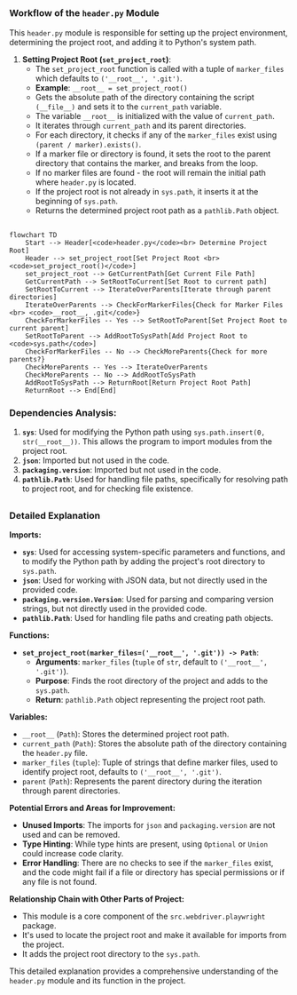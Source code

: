 ## <algorithm>

### Workflow of the `header.py` Module

This `header.py` module is responsible for setting up the project environment, determining the project root, and adding it to Python's system path.

1.  **Setting Project Root (`set_project_root`)**:
    *   The `set_project_root` function is called with a tuple of `marker_files` which defaults to `('__root__', '.git')`.
    *   **Example**: `__root__ = set_project_root()`
    *  Gets the absolute path of the directory containing the script `(__file__)` and sets it to the `current_path` variable.
    *   The variable `__root__` is initialized with the value of `current_path`.
    *   It iterates through `current_path` and its parent directories.
    *    For each directory, it checks if any of the `marker_files` exist using `(parent / marker).exists()`.
    *   If a marker file or directory is found, it sets the root to the parent directory that contains the marker, and breaks from the loop.
    *    If no marker files are found - the root will remain the initial path where `header.py` is located.
    *   If the project root is not already in `sys.path`, it inserts it at the beginning of `sys.path`.
    *   Returns the determined project root path as a `pathlib.Path` object.

## <mermaid>

```mermaid
flowchart TD
    Start --> Header[<code>header.py</code><br> Determine Project Root]
    Header --> set_project_root[Set Project Root <br><code>set_project_root()</code>]
    set_project_root --> GetCurrentPath[Get Current File Path]
    GetCurrentPath --> SetRootToCurrent[Set Root to current path]
    SetRootToCurrent --> IterateOverParents[Iterate through parent directories]
    IterateOverParents --> CheckForMarkerFiles{Check for Marker Files <br> <code>__root__, .git</code>}
    CheckForMarkerFiles -- Yes --> SetRootToParent[Set Project Root to current parent]
    SetRootToParent --> AddRootToSysPath[Add Project Root to <code>sys.path</code>]
    CheckForMarkerFiles -- No --> CheckMoreParents{Check for more parents?}
    CheckMoreParents -- Yes --> IterateOverParents
    CheckMoreParents -- No --> AddRootToSysPath
    AddRootToSysPath --> ReturnRoot[Return Project Root Path]
    ReturnRoot --> End[End]
```

### Dependencies Analysis:

1.  **`sys`**: Used for modifying the Python path using `sys.path.insert(0, str(__root__))`. This allows the program to import modules from the project root.
2.  **`json`**: Imported but not used in the code.
3.  **`packaging.version`**: Imported but not used in the code.
4.  **`pathlib.Path`**: Used for handling file paths, specifically for resolving path to project root, and for checking file existence.

## <explanation>

### Detailed Explanation

**Imports:**

*   **`sys`**: Used for accessing system-specific parameters and functions, and to modify the Python path by adding the project's root directory to `sys.path`.
*   **`json`**: Used for working with JSON data, but not directly used in the provided code.
*   **`packaging.version.Version`**: Used for parsing and comparing version strings, but not directly used in the provided code.
*   **`pathlib.Path`**: Used for handling file paths and creating path objects.

**Functions:**

*   **`set_project_root(marker_files=('__root__', '.git')) -> Path`**:
    *   **Arguments**: `marker_files` (`tuple` of `str`, default to `('__root__', '.git')`).
    *   **Purpose**: Finds the root directory of the project and adds to the `sys.path`.
    *  **Return**: `pathlib.Path` object representing the project root path.

**Variables:**

*   `__root__` (`Path`): Stores the determined project root path.
*  `current_path` (`Path`): Stores the absolute path of the directory containing the `header.py` file.
*   `marker_files` (`tuple`): Tuple of strings that define marker files, used to identify project root, defaults to `('__root__', '.git')`.
* `parent` (`Path`): Represents the parent directory during the iteration through parent directories.

**Potential Errors and Areas for Improvement:**

*   **Unused Imports**: The imports for `json` and `packaging.version` are not used and can be removed.
*   **Type Hinting**: While type hints are present, using `Optional` or `Union` could increase code clarity.
*    **Error Handling**: There are no checks to see if the `marker_files` exist, and the code might fail if a file or directory has special permissions or if any file is not found.

**Relationship Chain with Other Parts of Project:**

*   This module is a core component of the `src.webdriver.playwright` package.
*  It's used to locate the project root and make it available for imports from the project.
*   It adds the project root directory to the `sys.path`.

This detailed explanation provides a comprehensive understanding of the `header.py` module and its function in the project.